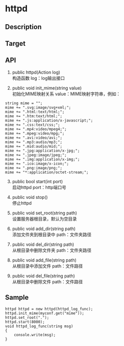 # httpd

## Description

## Target

## API
1. public httpd(Action<string> log)  
构造函数
log：log输出接口

2. public void init_mime(string value)  
初始化MIME映射关系
value：MIME映射字符串，例如：
```
string mime = "";
mime += ".svg:image/svg+xml;";
mime += ".html:text/html;";
mime += ".htm:text/html;";
mime += ".js:application/x-javascript;";
mime += ".css:text/css;";
mime += ".mp4:video/mpeg4;";
mime += ".mpeg:video/mpg;";
mime += ".avi:video/avi;";
mime += ".mp3:audio/mp3;";
mime += ".mid:audio/mid;";
mime += ".jpg:application/x-jpg;";
mime += ".jpeg:image/jpeg;";
mime += ".img:application/x-img;";
mime += ".ico:image/x-icon;";
mime += ".png:image/png;";
mime += "*:application/octet-stream;";

```

3. public bool start(int port)  
启动httpd
port：http端口号

4. public void stop()  
停止httpd

5. public void set_root(string path)  
设置服务器根目录，默认为空目录

6. public void add_dir(string path)  
添加文件夹到根目录中
path：文件夹路径

7. public void del_dir(string path)  
从根目录中删除文件夹
path：文件夹路径

8. public void add_file(string path)  
从根目录中添加文件
path：文件路径

9. public void del_file(string path)  
从根目录中删除文件
path：文件路径

## Sample
```
httpd httpd = new httpd(httpd_log_func);
httpd.init_mime(myconf.get("mime"));
httpd.set_root(".");
httpd.start(8000);
void httpd_log_func(string msg)
{
    console.write(msg);
}
```
